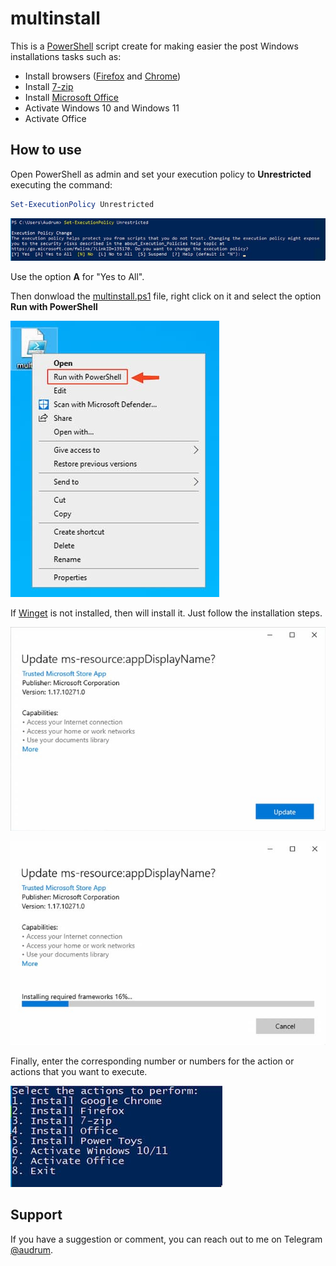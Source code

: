 # multinstall

This is a [PowerShell](https://docs.microsoft.com/en-us/powershell) script create for making easier the post Windows installations tasks such as:

* Install browsers ([Firefox](https://www.mozilla.org/en-US/firefox/new/) and [Chrome](https://www.google.com/chrome/index.html))
* Install [7-zip](https://www.7-zip.org)
* Install [Microsoft Office](https://www.office.com)
* Activate Windows 10 and Windows 11
* Activate Office

## How to use

Open PowerShell as admin and set your execution policy to **Unrestricted** executing the command:

```PowerShell
Set-ExecutionPolicy Unrestricted
```

![Execution policy unrestricted](/Assets/SCR-20220620-2z9.jpg)

Use the option **A** for "Yes to All".

Then donwload the [multinstall.ps1](https://github.com/audrum/multinstall/releases/download/v0.1/multinstall.ps1) file, right click on it and select the option **Run with PowerShell**

![Run with PowerShell](/Assets/SCR-20220620-2uy.jpg)

If [Winget](https://github.com/microsoft/winget-cli) is not installed, then will install it. Just follow the installation steps.

![Update AppInstaller](/Assets/SCR-20220620-46a.jpg)

![Updating AppInstaller](/Assets/SCR-20220620-46g.jpg)

Finally, enter the corresponding number or numbers for the action or actions that you want to execute.

![Options](/Assets/SCR-20220620-48u.jpg)

## Support

If you have a suggestion or comment, you can reach out to me on Telegram [@audrum](https://t.me/audrum). 